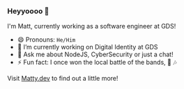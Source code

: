 ### Heyyoooo 👋

I'm Matt, currently working as a software engineer at GDS!

- 😄 Pronouns: `He/Him`
- 🔭 I’m currently working on Digital Identity at GDS
- 💬 Ask me about NodeJS, CyberSecurity or just a chat!
- ⚡ Fun fact: I once won the local battle of the bands, 🎸 🎶

Visit [Matty.dev](https://matty.dev) to find out a little more!

<!--
**MattBidewell/mattbidewell** is a ✨ _special_ ✨ repository because its `README.md` (this file) appears on your GitHub profile.

Here are some ideas to get you started:

- 🔭 I’m currently working on ...
- 🌱 I’m currently learning ...
- 👯 I’m looking to collaborate on ...
- 🤔 I’m looking for help with ...
- 💬 Ask me about ...
- 📫 How to reach me: ...
- 😄 Pronouns: ...
- ⚡ Fun fact: ...
-->
